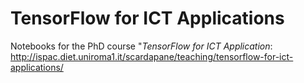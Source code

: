 # TensorFlow for ICT Applications

Notebooks for the PhD course "*TensorFlow for ICT Application*:
http://ispac.diet.uniroma1.it/scardapane/teaching/tensorflow-for-ict-applications/
